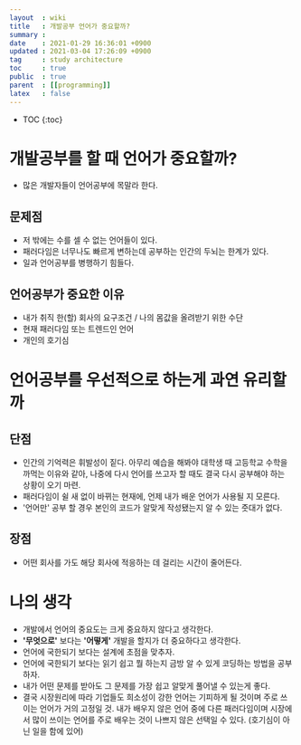 ```yaml
---
layout  : wiki
title   : 개발공부 언어가 중요할까? 
summary : 
date    : 2021-01-29 16:36:01 +0900
updated : 2021-03-04 17:26:09 +0900
tag     : study architecture 
toc     : true
public  : true
parent  : [[programming]]
latex   : false
---
```

* TOC
{:toc}

# 개발공부를 할 때 언어가 중요할까?
* 많은 개발자들이 언어공부에 목말라 한다.

## 문제점
* 저 밖에는 수를 셀 수 없는 언어들이 있다.
* 패러다임은 너무나도 빠르게 변하는데 공부하는 인간의 두뇌는 한계가 있다.
* 일과 언어공부를 병행하기 힘들다.

## 언어공부가 중요한 이유
* 내가 취직 한(할) 회사의 요구조건 / 나의 몸값을 올려받기 위한 수단
* 현재 패러다임 또는 트렌드인 언어
* 개인의 호기심

# 언어공부를 우선적으로 하는게 과연 유리할까
## 단점
* 인간의 기억력은 휘발성이 짙다. 아무리 예습을 해봐야 대학생 때 고등학교 수학을 까먹는 이유와 같아, 나중에 다시 언어를 쓰고자 할 때도 결국 다시 공부해야 하는 상황이 오기 마련.
* 패러다임이 쉴 새 없이 바뀌는 현재에, 언제 내가 배운 언어가 사용될 지 모른다.
* '언어만' 공부 할 경우 본인의 코드가 알맞게 작성됐는지 알 수 있는 줏대가 없다.

## 장점
* 어떤 회사를 가도 해당 회사에 적응하는 데 걸리는 시간이 줄어든다.

# 나의 생각
* 개발에서 언어의 중요도는 크게 중요하지 않다고 생각한다.
* **'무엇으로'** 보다는 **'어떻게'** 개발을 할지가 더 중요하다고 생각한다.
* 언어에 국한되기 보다는 설계에 초점을 맞추자.
* 언어에 국한되기 보다는 읽기 쉽고 뭘 하는지 금방 알 수 있게 코딩하는 방법을 공부하자.
* 내가 어떤 문제를 받아도 그 문제를 가장 쉽고 알맞게 풀어낼 수 있는게 좋다.
* 결국 시장원리에 따라 기업들도 희소성이 강한 언어는 기피하게 될 것이며 주로 쓰이는 언어가 거의 고정일 것. 내가 배우지 않은 언어 중에 다른 패러다임이며 시장에서 많이 쓰이는 언어를 주로 배우는 것이 나쁘지 않은 선택일 수 있다. (호기심이 아닌 일을 함에 있어)
